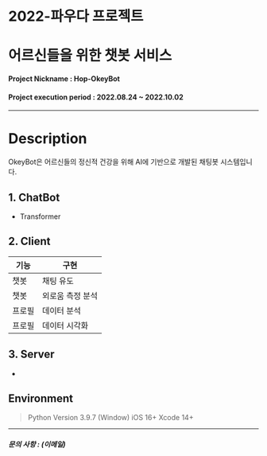 # 2022-파우다 프로젝트
# 어르신들을 위한 챗봇 서비스

#### Project Nickname : Hop-OkeyBot

#### Project execution period : 2022.08.24 ~ 2022.10.02

-----------------------

# Description
OkeyBot은 어르신들의 정신적 건강을 위해 AI에 기반으로 개발된 채팅봇 시스템입니다.



## 1. ChatBot
 * Transformer

## 2. Client
|기능|구현|
|---|---|
|챗봇|채팅 유도|
|챗봇|외로움 측정 분석|
|프로필|데이터 분석
|프로필|데이터 시각화|


## 3. Server
 * 
 
## Environment
> Python Version 3.9.7 (Window)
> iOS 16+
> Xcode 14+

-----------------------

##### 문의 사항 : (이메일)
